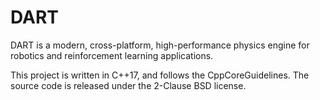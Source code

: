 # DART

DART is a modern, cross-platform, high-performance physics engine for robotics and reinforcement learning applications.

This project is written in C++17, and follows the CppCoreGuidelines. The source code is released under the 2-Clause BSD license.
